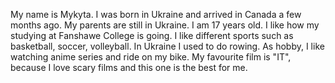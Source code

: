 My name is Mykyta. I was born in Ukraine and arrived in Canada a few months ago. My parents are still in Ukraine. I am 17 years old. I like how my studying at Fanshawe College is going. I like different sports such as basketball, soccer, volleyball. In Ukraine I used to do rowing. As hobby, I like watching anime series and ride on my bike. My favourite film is "IT", because I love scary films and this one is the best for me. 